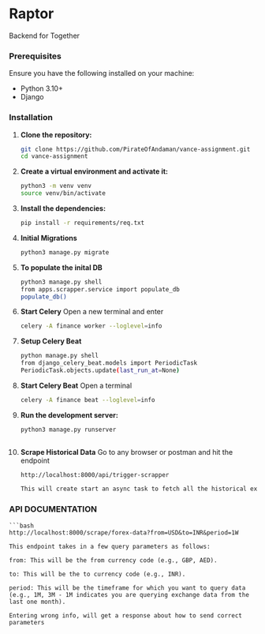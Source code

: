 # Raptor

Backend for Together


### Prerequisites

Ensure you have the following installed on your machine:

- Python 3.10+
- Django

### Installation

1. **Clone the repository:**

   ```bash
   git clone https://github.com/PirateOfAndaman/vance-assignment.git
   cd vance-assignment

2. **Create a virtual environment and activate it:**

   ```bash
   python3 -m venv venv
   source venv/bin/activate

3. **Install the dependencies:**

   ```bash
   pip install -r requirements/req.txt
   
4. **Initial Migrations**
	```bash
	python3 manage.py migrate

5. **To populate the inital DB**
    ```bash
    python3 manage.py shell
    from apps.scrapper.service import populate_db
    populate_db()

6. **Start Celery**
    Open a new terminal and enter
    ```bash
    celery -A finance worker --loglevel=info

7. **Setup Celery Beat**
    ```bash
    python manage.py shell
    from django_celery_beat.models import PeriodicTask
    PeriodicTask.objects.update(last_run_at=None)

8. **Start Celery Beat**
    Open a terminal
    ```bash
    celery -A finance beat --loglevel=info

6. **Run the development server:**

   ```bash
   python3 manage.py runserver
 

6. **Scrape Historical Data**
    Go to any browser or postman and hit the endpoint
    ```bash
    http://localhost:8000/api/trigger-scrapper

    This will create start an async task to fetch all the historical exchange data, could take 30-45 min to finish


### API DOCUMENTATION
    ```bash
    http://localhost:8000/scrape/forex-data?from=USD&to=INR&period=1W

    This endpoint takes in a few query parameters as follows:

    from: This will be the from currency code (e.g., GBP, AED).

    to: This will be the to currency code (e.g., INR).

    period: This will be the timeframe for which you want to query data (e.g., 1M, 3M - 1M indicates you are querying exchange data from the last one month).

    Entering wrong info, will get a response about how to send correct parameters

